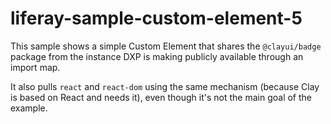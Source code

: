 # liferay-sample-custom-element-5

This sample shows a simple Custom Element that shares the `@clayui/badge`
package from the instance DXP is making publicly available through an import
map.

It also pulls `react` and `react-dom` using the same mechanism (because Clay is
based on React and needs it), even though it's not the main goal of the example.
